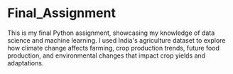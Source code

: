 # Final_Assignment
This is my final Python assignment, showcasing my knowledge of data science and machine learning. I used India's agriculture dataset to explore how climate change affects farming, crop production trends, future food production, and environmental changes that impact crop yields and adaptations.
